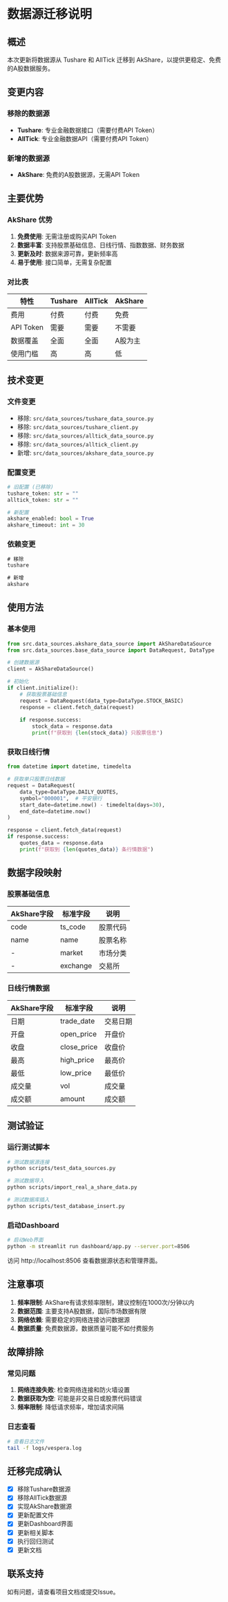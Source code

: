 # 数据源迁移说明

## 概述

本次更新将数据源从 Tushare 和 AllTick 迁移到 AkShare，以提供更稳定、免费的A股数据服务。

## 变更内容

### 移除的数据源
- **Tushare**: 专业金融数据接口（需要付费API Token）
- **AllTick**: 专业金融数据API（需要付费API Token）

### 新增的数据源
- **AkShare**: 免费的A股数据源，无需API Token

## 主要优势

### AkShare 优势
1. **免费使用**: 无需注册或购买API Token
2. **数据丰富**: 支持股票基础信息、日线行情、指数数据、财务数据
3. **更新及时**: 数据来源可靠，更新频率高
4. **易于使用**: 接口简单，无需复杂配置

### 对比表

| 特性 | Tushare | AllTick | AkShare |
|------|---------|---------|---------|
| 费用 | 付费 | 付费 | 免费 |
| API Token | 需要 | 需要 | 不需要 |
| 数据覆盖 | 全面 | 全面 | A股为主 |
| 使用门槛 | 高 | 高 | 低 |

## 技术变更

### 文件变更
- 移除: `src/data_sources/tushare_data_source.py`
- 移除: `src/data_sources/tushare_client.py`
- 移除: `src/data_sources/alltick_data_source.py`
- 移除: `src/data_sources/alltick_client.py`
- 新增: `src/data_sources/akshare_data_source.py`

### 配置变更
```python
# 旧配置 (已移除)
tushare_token: str = ""
alltick_token: str = ""

# 新配置
akshare_enabled: bool = True
akshare_timeout: int = 30
```

### 依赖变更
```txt
# 移除
tushare

# 新增
akshare
```

## 使用方法

### 基本使用
```python
from src.data_sources.akshare_data_source import AkShareDataSource
from src.data_sources.base_data_source import DataRequest, DataType

# 创建数据源
client = AkShareDataSource()

# 初始化
if client.initialize():
    # 获取股票基础信息
    request = DataRequest(data_type=DataType.STOCK_BASIC)
    response = client.fetch_data(request)
    
    if response.success:
        stock_data = response.data
        print(f"获取到 {len(stock_data)} 只股票信息")
```

### 获取日线行情
```python
from datetime import datetime, timedelta

# 获取单只股票日线数据
request = DataRequest(
    data_type=DataType.DAILY_QUOTES,
    symbol="000001",  # 平安银行
    start_date=datetime.now() - timedelta(days=30),
    end_date=datetime.now()
)

response = client.fetch_data(request)
if response.success:
    quotes_data = response.data
    print(f"获取到 {len(quotes_data)} 条行情数据")
```

## 数据字段映射

### 股票基础信息
| AkShare字段 | 标准字段 | 说明 |
|-------------|----------|------|
| code | ts_code | 股票代码 |
| name | name | 股票名称 |
| - | market | 市场分类 |
| - | exchange | 交易所 |

### 日线行情数据
| AkShare字段 | 标准字段 | 说明 |
|-------------|----------|------|
| 日期 | trade_date | 交易日期 |
| 开盘 | open_price | 开盘价 |
| 收盘 | close_price | 收盘价 |
| 最高 | high_price | 最高价 |
| 最低 | low_price | 最低价 |
| 成交量 | vol | 成交量 |
| 成交额 | amount | 成交额 |

## 测试验证

### 运行测试脚本
```bash
# 测试数据源连接
python scripts/test_data_sources.py

# 测试数据导入
python scripts/import_real_a_share_data.py

# 测试数据库插入
python scripts/test_database_insert.py
```

### 启动Dashboard
```bash
# 启动Web界面
python -m streamlit run dashboard/app.py --server.port=8506
```

访问 http://localhost:8506 查看数据源状态和管理界面。

## 注意事项

1. **频率限制**: AkShare有请求频率限制，建议控制在1000次/分钟以内
2. **数据范围**: 主要支持A股数据，国际市场数据有限
3. **网络依赖**: 需要稳定的网络连接访问数据源
4. **数据质量**: 免费数据源，数据质量可能不如付费服务

## 故障排除

### 常见问题
1. **网络连接失败**: 检查网络连接和防火墙设置
2. **数据获取为空**: 可能是非交易日或股票代码错误
3. **频率限制**: 降低请求频率，增加请求间隔

### 日志查看
```bash
# 查看日志文件
tail -f logs/vespera.log
```

## 迁移完成确认

- [x] 移除Tushare数据源
- [x] 移除AllTick数据源  
- [x] 实现AkShare数据源
- [x] 更新配置文件
- [x] 更新Dashboard界面
- [x] 更新相关脚本
- [x] 执行回归测试
- [x] 更新文档

## 联系支持

如有问题，请查看项目文档或提交Issue。
